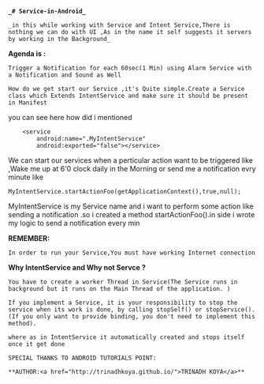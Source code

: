**`_# Service-in-Android_`**



`_in this while working with Service and Intent Service,There is nothing we can do with UI ,As in the name it self suggests it servers by working in the Background_
`

**Agenda is :**

`Trigger a Notification for each 60sec(1 Min) using Alarm Service with a Notification and Sound as Well
`

`How do we get start our Service ,it's Quite simple.Create a Service class which Extends IntentService
and make sure it should be present in Manifest `

you can see here how did i mentioned

        <service
            android:name=".MyIntentService"
            android:exported="false"></service>



We can start our services when a perticular action want to be triggered
like ,Wake me up at 6'0 clock daily in the Morning or send me a notification evry minute like

    MyIntentService.startActionFoo(getApplicationContext(),true,null);


MyIntentService is my Service name   and i want to  perform some action like sending a  notification .so i created a method
startActionFoo().in side i  wrote my logic to send a notification every min


**REMEMBER:**

`In order to run your Service,You must have working Internet connection
`


**Why IntentService and Why not Servce ?**


`You have to create a worker Thread in Service(The Service runs in background but it runs on the Main Thread of the application.
)
`


`If you implement a Service, it is your responsibility to stop the service when its work is done, by calling stopSelf() or stopService(). (If you only want to provide binding, you don't need to implement this method).
`

`where as in IntentService it automatically created and stops itself once it get done
`


`SPECIAL THANKS TO ANDROID TUTORIALS POINT:
`



`**AUTHOR:<a href="http://trinadhkoya.github.io/">TRINADH KOYA</a>**`
